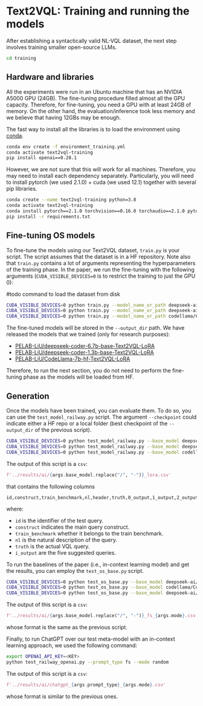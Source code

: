 
# Text2VQL: Training and running the models

After establishing a syntactically valid NL-VQL dataset, the next step involves training smaller open-source LLMs.

```bash
cd training
```

## Hardware and libraries

All the experiments were run in an Ubuntu machine that has an NVIDIA A5000 GPU (24GB). The fine-tuning procedure
filled almost all the GPU capacity. Therefore, for fine-tuning, you need a GPU with at least 24GB of memory.
On the other hand, the evaluation/inference took less memory and we believe that having 12GBs may be enough.

The fast way to install all the libraries is to load the environment using [conda](https://docs.anaconda.com/free/miniconda/).

```bash
conda env create -f environment_training.yml
conda activate text2vql-training
pip install openai==0.28.1
```

However, we are not sure that this will work for all machines. Therefore, you may need to install each dependency
separately. Particularly, you will need to install pytorch (we used 2.1.0) + cuda (we used 12.1) together with several pip libraries.

```bash
conda create --name text2vql-training python=3.8
conda activate text2vql-training
conda install pytorch==2.1.0 torchvision==0.16.0 torchaudio==2.1.0 pytorch-cuda=12.1 -c pytorch -c nvidia
pip install -r requirements.txt
```

## Fine-tuning OS models

To fine-tune the models using our Text2VQL dataset, `train.py` is your script. The script assumes that the dataset is 
in a HF repository. Note also that `train.py` contains a lot of arguments representing the hyperparameters of the
training phase. In the paper, we run the fine-tuning with the following arguments (`CUDA_VISIBLE_DEVICES=0` is to restrict 
the training to just the GPU 0): 

#todo command to load the dataset from disk

```bash
CUDA_VISIBLE_DEVICES=0 python train.py --model_name_or_path deepseek-ai/deepseek-coder-6.7b-base --output_dir adapter-deepseek-coder-6.7b-base --max_input_length 512 --max_target_length 256
CUDA_VISIBLE_DEVICES=0 python train.py --model_name_or_path deepseek-ai/deepseek-coder-1.3b-base --output_dir adapter-deepseek-coder-1.3b-base --max_input_length 1024 --max_target_length 256
CUDA_VISIBLE_DEVICES=0 python train.py --model_name_or_path codellama/CodeLlama-7b-hf --output_dir adapter-CodeLlama-7b-hf --max_input_length 512 --max_target_length 256
```

The fine-tuned models will be stored in the `--output_dir` path. We have released the models that we trained
(only for research purposes):

* [PELAB-LiU/deepseek-coder-6.7b-base-Text2VQL-LoRA](https://huggingface.co/PELAB-LiU/deepseek-coder-6.7b-base-Text2VQL-LoRA)
* [PELAB-LiU/deepseek-coder-1.3b-base-Text2VQL-LoRA](https://huggingface.co/PELAB-LiU/deepseek-coder-1.3b-base-Text2VQL-LoRA)
* [PELAB-LiU/CodeLlama-7b-hf-Text2VQL-LoRA](https://huggingface.co/PELAB-LiU/CodeLlama-7b-hf-Text2VQL-LoRA)

Therefore, to run the next section, you do not need to perform the fine-tuning phase as the models will be loaded from
HF.

## Generation

Once the models have been trained, you can evaluate them. To do so, you can use the `test_model_railway.py` script.
The argument `--checkpoint` could indicate either a HF repo or a local folder (best checkpoint of the `--output_dir` 
of the previous script). 

```bash
CUDA_VISIBLE_DEVICES=0 python test_model_railway.py --base_model deepseek-ai/deepseek-coder-6.7b-base --checkpoint PELAB-LiU/deepseek-coder-6.7b-base-Text2VQL-LoRA
CUDA_VISIBLE_DEVICES=0 python test_model_railway.py --base_model deepseek-ai/deepseek-coder-1.3b-base --checkpoint PELAB-LiU/deepseek-coder-1.3b-base-Text2VQL-LoRA
CUDA_VISIBLE_DEVICES=0 python test_model_railway.py --base_model codellama/CodeLlama-7b-hf --checkpoint PELAB-LiU/CodeLlama-7b-hf-Text2VQL-LoRA
```

The output of this script is a `csv`:
```python
f'../results/ai/{args.base_model.replace("/", "-")}_lora.csv'
```
that contains the following columns
```csv
id,construct,train_benchmark,nl,header,truth,0_output,1_output,2_output,3_output,4_output
```
where:
* `id` is the identifier of the test query.
* `construct` indicates the main query construct.
* `train_benchmark` whether it belongs to the train benchmark.
* `nl` is the natural description of the query.
* `truth` is the actual VQL query.
* `i_output` are the five suggested queries.

To run the baselines of the paper (i.e., in-context learning model) and get the results, you can employ the `test_os_base.py` script.
```bash
CUDA_VISIBLE_DEVICES=0 python test_os_base.py --base_model deepseek-ai/deepseek-coder-6.7b-base --mode random
CUDA_VISIBLE_DEVICES=0 python test_os_base.py --base_model codellama/CodeLlama-7b-hf --mode random
CUDA_VISIBLE_DEVICES=0 python test_os_base.py --base_model deepseek-ai/deepseek-coder-1.3b-base --mode random
```

The output of this script is a `csv`:
```python
f'../results/ai/{args.base_model.replace("/", "-")}_fs_{args.mode}.csv'
```
whose format is the same as the previous script.

Finally, to run ChatGPT over our test meta-model with an in-context learning approach, we used the following command: 
```bash
export OPENAI_API_KEY=<KEY>
python test_railway_openai.py --prompt_type fs --mode random
```
The output of this script is a `csv`:
```python
f'../results/ai/chatgpt_{args.prompt_type}_{args.mode}.csv'
```
whose format is similar to the previous ones.
